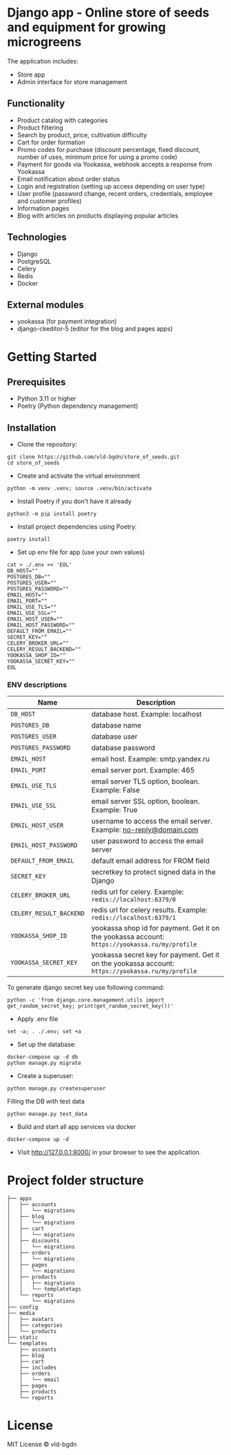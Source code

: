 # Django app - Online store of seeds and equipment for growing microgreens
The application includes:
- Store app
- Admin interface for store management

## Functionality
- Product catalog with categories
- Product filtering
- Search by product, price, cultivation difficulty
- Cart for order formation
- Promo codes for purchase (discount percentage, fixed discount, number of uses, minimum price for using a promo code)
- Payment for goods via Yookassa, webhook accepts a response from Yookassa
- Email notification about order status
- Login and registration (setting up access depending on user type)
- User profile (password change, recent orders, credentials, employee and customer profiles)
- Information pages
- Blog with articles on products displaying popular articles

## Technologies
- Django
- PostgreSQL
- Celery
- Redis
- Docker

## External modules
- yookassa (for payment integration)
- django-ckeditor-5 (editor for the blog and pages apps)

# Getting Started
## Prerequisites
- Python 3.11 or higher
- Poetry (Python dependency management)
## Installation
- Clone the repository:
```
git clone https://github.com/vld-bgdn/store_of_seeds.git
cd store_of_seeds
```
- Create and activate the virtual environment
```
python -m venv .venv; source .venv/bin/activate
```
- Install Poetry if you don't have it already
```
python3 -m pip install poetry
```
- Install project dependencies using Poetry:
```
poetry install
```
- Set up env file for app (use your own values)
```
cat > ./.env << 'EOL'
DB_HOST=""
POSTGRES_DB=""
POSTGRES_USER=""
POSTGRES_PASSWORD=""
EMAIL_HOST=""
EMAIL_PORT=""
EMAIL_USE_TLS=""
EMAIL_USE_SSL=""
EMAIL_HOST_USER=""
EMAIL_HOST_PASSWORD=""
DEFAULT_FROM_EMAIL=""
SECRET_KEY=""
CELERY_BROKER_URL=""
CELERY_RESULT_BACKEND=""
YOOKASSA_SHOP_ID=""
YOOKASSA_SECRET_KEY=""
EOL
```
### ENV descriptions
| Name                     | Description                                                                                       |
|--------------------------|---------------------------------------------------------------------------------------------------|
| `DB_HOST`                | database host. Example: localhost                                                                 |
| `POSTGRES_DB`            | database name                                                                                     |
| `POSTGRES_USER`          | database user                                                                                     |
| `POSTGRES_PASSWORD`      | database password                                                                                 |
| `EMAIL_HOST`             | email host. Example: smtp.yandex.ru                                                               |
| `EMAIL_PORT`             | email server port. Example: 465                                                                   |
| `EMAIL_USE_TLS`          | email server TLS option, boolean. Example: False                                                  |
| `EMAIL_USE_SSL`          | email server SSL option, boolean. Example: True                                                   |
| `EMAIL_HOST_USER`        | username to access the email server. Example: no-reply@domain.com                                 |
| `EMAIL_HOST_PASSWORD`    | user password to access the email server                                                          |
| `DEFAULT_FROM_EMAIL`     | default email address for FROM field                                                              |
| `SECRET_KEY`             | secretkey to protect signed data in the Django                                                    |
| `CELERY_BROKER_URL`      | redis url for celery. Example: `redis://localhost:6379/0`                                         |
| `CELERY_RESULT_BACKEND`  | redis url for celery results. Example: `redis://localhost:6379/1`                                |
| `YOOKASSA_SHOP_ID`       | yookassa shop id for payment. Get it on the yookassa account: `https://yookassa.ru/my/profile`    |
| `YOOKASSA_SECRET_KEY`    | yookassa secret key for payment. Get it on the yookassa account: `https://yookassa.ru/my/profile` |

To generate django secret key use following command:

```
python -c 'from django.core.management.utils import get_random_secret_key; print(get_random_secret_key())'
```
- Apply .env file
```
set -a; . ./.env; set +a
```
- Set up the database:
```
docker-compose up -d db
python manage.py migrate
```
- Create a superuser:
```
python manage.py createsuperuser
```
Filling the DB with test data
```
python manage.py test_data
```
- Build and start all app services via docker
```
docker-compose up -d
```
- Visit http://127.0.0.1:8000/ in your browser to see the application.

# Project folder structure
```
├── apps
│   ├── accounts
│   │   └── migrations
│   ├── blog
│   │   └── migrations
│   ├── cart
│   │   └── migrations
│   ├── discounts
│   │   └── migrations
│   ├── orders
│   │   └── migrations
│   ├── pages
│   │   └── migrations
│   ├── products
│   │   ├── migrations
│   │   └── templatetags
│   └── reports
│       └── migrations
├── config
├── media
│   ├── avatars
│   ├── categories
│   └── products
├── static
└── templates
    ├── accounts
    ├── blog
    ├── cart
    ├── includes
    ├── orders
    │   └── email
    ├── pages
    ├── products
    └── reports
```

# License
MIT License © vld-bgdn

